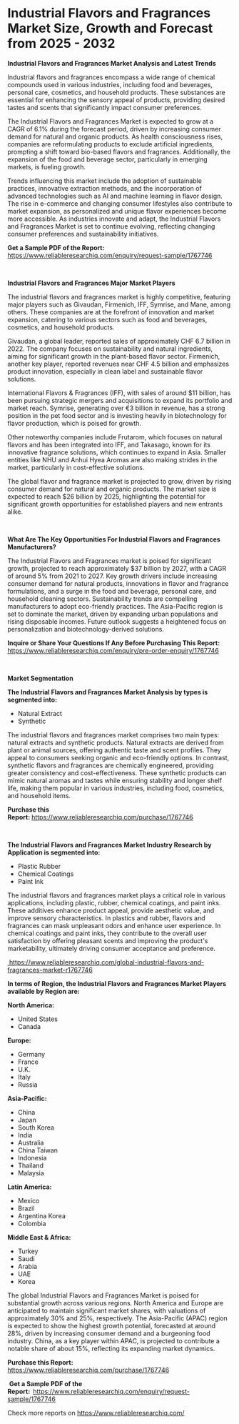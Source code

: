 <p><h1>Industrial Flavors and Fragrances Market Size, Growth and Forecast from 2025 - 2032</h1></p><p><strong>Industrial Flavors and Fragrances Market Analysis and Latest Trends</strong></p>
<p><p>Industrial flavors and fragrances encompass a wide range of chemical compounds used in various industries, including food and beverages, personal care, cosmetics, and household products. These substances are essential for enhancing the sensory appeal of products, providing desired tastes and scents that significantly impact consumer preferences.</p><p>The Industrial Flavors and Fragrances Market is expected to grow at a CAGR of 6.1% during the forecast period, driven by increasing consumer demand for natural and organic products. As health consciousness rises, companies are reformulating products to exclude artificial ingredients, prompting a shift toward bio-based flavors and fragrances. Additionally, the expansion of the food and beverage sector, particularly in emerging markets, is fueling growth. </p><p>Trends influencing this market include the adoption of sustainable practices, innovative extraction methods, and the incorporation of advanced technologies such as AI and machine learning in flavor design. The rise in e-commerce and changing consumer lifestyles also contribute to market expansion, as personalized and unique flavor experiences become more accessible. As industries innovate and adapt, the Industrial Flavors and Fragrances Market is set to continue evolving, reflecting changing consumer preferences and sustainability initiatives.</p></p>
<p><strong>Get a Sample PDF of the Report:&nbsp;</strong> <a href="https://www.reliableresearchiq.com/enquiry/request-sample/1767746?utm_campaign=3513&utm_medium=2&utm_source=Github&utm_content=ia&utm_term=03042025&utm_id=industrial-flavors-and-fragrances">https://www.reliableresearchiq.com/enquiry/request-sample/1767746</a></p>
<p>&nbsp;</p>
<p><strong>Industrial Flavors and Fragrances Major Market Players</strong></p>
<p><p>The industrial flavors and fragrances market is highly competitive, featuring major players such as Givaudan, Firmenich, IFF, Symrise, and Mane, among others. These companies are at the forefront of innovation and market expansion, catering to various sectors such as food and beverages, cosmetics, and household products.</p><p>Givaudan, a global leader, reported sales of approximately CHF 6.7 billion in 2022. The company focuses on sustainability and natural ingredients, aiming for significant growth in the plant-based flavor sector. Firmenich, another key player, reported revenues near CHF 4.5 billion and emphasizes product innovation, especially in clean label and sustainable flavor solutions.</p><p>International Flavors & Fragrances (IFF), with sales of around $11 billion, has been pursuing strategic mergers and acquisitions to expand its portfolio and market reach. Symrise, generating over €3 billion in revenue, has a strong position in the pet food sector and is investing heavily in biotechnology for flavor production, which is poised for growth.</p><p>Other noteworthy companies include Frutarom, which focuses on natural flavors and has been integrated into IFF, and Takasago, known for its innovative fragrance solutions, which continues to expand in Asia. Smaller entities like NHU and Anhui Hyea Aromas are also making strides in the market, particularly in cost-effective solutions.</p><p>The global flavor and fragrance market is projected to grow, driven by rising consumer demand for natural and organic products. The market size is expected to reach $26 billion by 2025, highlighting the potential for significant growth opportunities for established players and new entrants alike.</p></p>
<p>&nbsp;</p>
<p><strong>What Are The Key Opportunities For Industrial Flavors and Fragrances Manufacturers?</strong></p>
<p><p>The Industrial Flavors and Fragrances market is poised for significant growth, projected to reach approximately $37 billion by 2027, with a CAGR of around 5% from 2021 to 2027. Key growth drivers include increasing consumer demand for natural products, innovations in flavor and fragrance formulations, and a surge in the food and beverage, personal care, and household cleaning sectors. Sustainability trends are compelling manufacturers to adopt eco-friendly practices. The Asia-Pacific region is set to dominate the market, driven by expanding urban populations and rising disposable incomes. Future outlook suggests a heightened focus on personalization and biotechnology-derived solutions.</p></p>
<p><strong>Inquire or Share Your Questions If Any Before Purchasing This Report:</strong> <a href="https://www.reliableresearchiq.com/enquiry/pre-order-enquiry/1767746?utm_campaign=3513&utm_medium=2&utm_source=Github&utm_content=ia&utm_term=03042025&utm_id=industrial-flavors-and-fragrances">https://www.reliableresearchiq.com/enquiry/pre-order-enquiry/1767746</a></p>
<p>&nbsp;</p>
<p><strong>Market Segmentation</strong></p>
<p><strong>The Industrial Flavors and Fragrances Market Analysis by types is segmented into:</strong></p>
<p><ul><li>Natural Extract</li><li>Synthetic</li></ul></p>
<p><p>The industrial flavors and fragrances market comprises two main types: natural extracts and synthetic products. Natural extracts are derived from plant or animal sources, offering authentic taste and scent profiles. They appeal to consumers seeking organic and eco-friendly options. In contrast, synthetic flavors and fragrances are chemically engineered, providing greater consistency and cost-effectiveness. These synthetic products can mimic natural aromas and tastes while ensuring stability and longer shelf life, making them popular in various industries, including food, cosmetics, and household items.</p></p>
<p><strong>Purchase this Report:&nbsp;</strong><a href="https://www.reliableresearchiq.com/purchase/1767746?utm_campaign=3513&utm_medium=2&utm_source=Github&utm_content=ia&utm_term=03042025&utm_id=industrial-flavors-and-fragrances">https://www.reliableresearchiq.com/purchase/1767746</a></p>
<p>&nbsp;</p>
<p><strong>The Industrial Flavors and Fragrances Market Industry Research by Application is segmented into:</strong></p>
<p><ul><li>Plastic Rubber</li><li>Chemical Coatings</li><li>Paint Ink</li></ul></p>
<p><p>The industrial flavors and fragrances market plays a critical role in various applications, including plastic, rubber, chemical coatings, and paint inks. These additives enhance product appeal, provide aesthetic value, and improve sensory characteristics. In plastics and rubber, flavors and fragrances can mask unpleasant odors and enhance user experience. In chemical coatings and paint inks, they contribute to the overall user satisfaction by offering pleasant scents and improving the product's marketability, ultimately driving consumer acceptance and preference.</p></p>
<p><a href="https://www.reliableresearchiq.com/global-industrial-flavors-and-fragrances-market-r1767746?utm_campaign=3513&utm_medium=2&utm_source=Github&utm_content=ia&utm_term=03042025&utm_id=industrial-flavors-and-fragrances">&nbsp;https://www.reliableresearchiq.com/global-industrial-flavors-and-fragrances-market-r1767746</a></p>
<p><strong>In terms of Region, the Industrial Flavors and Fragrances Market Players available by Region are:</strong></p>
<p>
    <p> <strong> North America: </strong>
        <ul>
            <li>United States</li>
            <li>Canada</li>
        </ul>
        </p> 
    <p> <strong> Europe: </strong>
        <ul>
            <li>Germany</li>
            <li>France</li>
            <li>U.K.</li>
            <li>Italy</li>
            <li>Russia</li>
        </ul>
        </p> 
    <p> <strong> Asia-Pacific: </strong>
        <ul>
            <li>China</li>
            <li>Japan</li>
            <li>South Korea</li>
            <li>India</li>
            <li>Australia</li>
            <li>China Taiwan</li>
            <li>Indonesia</li>
            <li>Thailand</li>
            <li>Malaysia</li>
        </ul>
        </p> 
    <p> <strong> Latin America: </strong>
        <ul>
            <li>Mexico</li>
            <li>Brazil</li>
            <li>Argentina Korea</li>
            <li>Colombia</li>
        </ul>
        </p> 
    <p> <strong> Middle East & Africa: </strong>
        <ul>
            <li>Turkey</li>
            <li>Saudi</li>
            <li>Arabia</li>
            <li>UAE</li>
            <li>Korea</li>
        </ul>
    </p>
    </p>
<p><p>The global Industrial Flavors and Fragrances Market is poised for substantial growth across various regions. North America and Europe are anticipated to maintain significant market shares, with valuations of approximately 30% and 25%, respectively. The Asia-Pacific (APAC) region is expected to show the highest growth potential, forecasted at around 28%, driven by increasing consumer demand and a burgeoning food industry. China, as a key player within APAC, is projected to contribute a notable share of about 15%, reflecting its expanding market dynamics.</p></p>
<p><strong>Purchase this Report: </strong><a href="https://www.reliableresearchiq.com/purchase/1767746?utm_campaign=3513&utm_medium=2&utm_source=Github&utm_content=ia&utm_term=03042025&utm_id=industrial-flavors-and-fragrances">https://www.reliableresearchiq.com/purchase/1767746</a></p>
<p>&nbsp;<strong>Get a Sample PDF of the Report:&nbsp;&nbsp;</strong><a href="https://www.reliableresearchiq.com/enquiry/request-sample/1767746?utm_campaign=3513&utm_medium=2&utm_source=Github&utm_content=ia&utm_term=03042025&utm_id=industrial-flavors-and-fragrances">https://www.reliableresearchiq.com/enquiry/request-sample/1767746</a></p>
<p><strong></strong></p>
<p>Check more reports on <a href="https://www.reliableresearchiq.com/?utm_campaign=3513&utm_medium=2&utm_source=Github&utm_content=ia&utm_term=03042025&utm_id=industrial-flavors-and-fragrances">https://www.reliableresearchiq.com/</a></p>